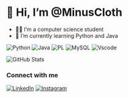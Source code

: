 # 👋 Hi, I’m @MinusCloth
- 👨‍💻 I’m a computer science student
- 🌱 I’m currently learning Python and Java
  
![Python](https://img.shields.io/badge/python-3670A0?style=for-the-badge&logo=python&logoColor=ffdd54)                              ![Java](https://img.shields.io/badge/java-%23ED8B00.svg?style=for-the-badge&logo=openjdk&logoColor=white)      ![PL](https://img.shields.io/badge/PL%2FSQL-FFFFFF?style=for-the-badge&logo=oracle&logoColor=FF0000&labelColor=FFFFFF&color=FF0000)         ![MySQL](https://img.shields.io/badge/MySQL-00000F?style=for-the-badge&logo=mysql&logoColor=white)       ![Vscode](https://img.shields.io/badge/Vscode-007ACC?style=for-the-badge&logo=visual-studio-code&logoColor=white)        


![GitHub Stats](https://github-readme-stats.vercel.app/api?username=MinusCloth&theme=transparent&bg_color=000&border_color=30A3DC&show_icons=true&icon_color=30A3DC&title_color=E94D5F&text_color=FFF)     

### Connect with me
[![LinkedIn](https://img.shields.io/badge/LinkedIn-0077B5?style=for-the-badge&logo=linkedin&logoColor=white)](www.linkedin.com/in/carlos-eduardo-martins-penna)         [![Instagram](https://img.shields.io/badge/-Instagram-%23E4405F?style=for-the-badge&logo=instagram&logoColor=white)](https://www.instagram.com/dudu_penna/)
